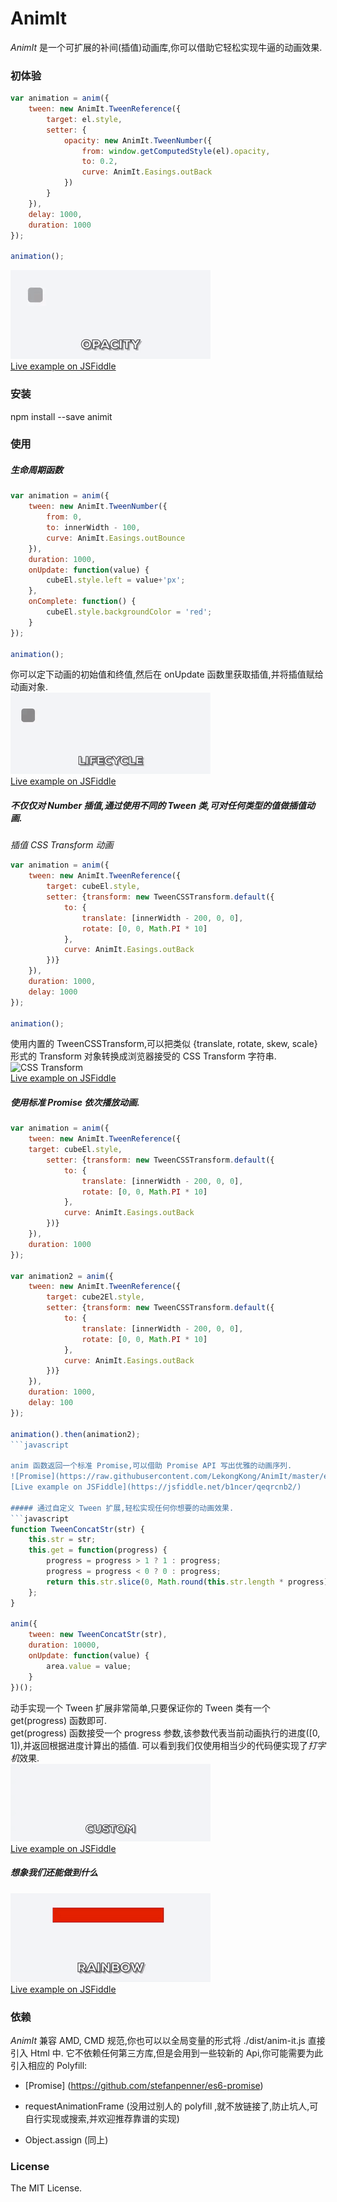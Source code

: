 # AnimIt
*AnimIt* 是一个可扩展的补间(插值)动画库,你可以借助它轻松实现牛逼的动画效果.

### 初体验
```javascript
var animation = anim({
    tween: new AnimIt.TweenReference({
        target: el.style,
        setter: {
            opacity: new AnimIt.TweenNumber({
                from: window.getComputedStyle(el).opacity,
                to: 0.2,
                curve: AnimIt.Easings.outBack
            })
        }
    }),
    delay: 1000,
    duration: 1000
});

animation();
```
![初体验](https://raw.githubusercontent.com/LekongKong/AnimIt/master/examples/demo1.gif)  
[Live example on JSFiddle](https://jsfiddle.net/b1ncer/0tdn6of2/)

### 安装
npm install --save animit

### 使用
##### 生命周期函数
```javascript
var animation = anim({
    tween: new AnimIt.TweenNumber({
        from: 0,
        to: innerWidth - 100,
        curve: AnimIt.Easings.outBounce
    }),
    duration: 1000,
    onUpdate: function(value) {
        cubeEl.style.left = value+'px';
    },
    onComplete: function() {
        cubeEl.style.backgroundColor = 'red';
    }
});

animation();
```

你可以定下动画的初始值和终值,然后在 onUpdate 函数里获取插值,并将插值赋给动画对象.  
![生命周期](https://raw.githubusercontent.com/LekongKong/AnimIt/master/examples/demo2.gif)  
[Live example on JSFiddle](https://jsfiddle.net/b1ncer/2LLxkfu7/)

##### 不仅仅对 Number 插值,通过使用不同的 Tween 类,可对任何类型的值做插值动画.
*插值 CSS Transform 动画*
```javascript
var animation = anim({
    tween: new AnimIt.TweenReference({
        target: cubeEl.style,
        setter: {transform: new TweenCSSTransform.default({
            to: {
                translate: [innerWidth - 200, 0, 0],
                rotate: [0, 0, Math.PI * 10]
            },
            curve: AnimIt.Easings.outBack
        })}
    }),
    duration: 1000,
    delay: 1000
});

animation();
```

使用内置的 TweenCSSTransform,可以把类似 {translate, rotate, skew, scale} 形式的 Transform 对象转换成浏览器接受的 CSS Transform 字符串.  
![CSS Transform](raw.githubusercontent.com/LekongKong/AnimIt/master/examples/demo3.gif)  
[Live example on JSFiddle](https://jsfiddle.net/b1ncer/a313x1yb/)

##### 使用标准 Promise 依次播放动画.
```javascript
var animation = anim({
    tween: new AnimIt.TweenReference({
    target: cubeEl.style,
        setter: {transform: new TweenCSSTransform.default({
            to: {
                translate: [innerWidth - 200, 0, 0],
                rotate: [0, 0, Math.PI * 10]
            },
            curve: AnimIt.Easings.outBack
        })}
    }),
    duration: 1000
});

var animation2 = anim({
    tween: new AnimIt.TweenReference({
        target: cube2El.style,
        setter: {transform: new TweenCSSTransform.default({
            to: {
                translate: [innerWidth - 200, 0, 0],
                rotate: [0, 0, Math.PI * 10]
            },
            curve: AnimIt.Easings.outBack
        })}
    }),
    duration: 1000,
    delay: 100
});

animation().then(animation2);
```javascript

anim 函数返回一个标准 Promise,可以借助 Promise API 写出优雅的动画序列.  
![Promise](https://raw.githubusercontent.com/LekongKong/AnimIt/master/examples/demo4.gif)  
[Live example on JSFiddle](https://jsfiddle.net/b1ncer/qeqrcnb2/)

##### 通过自定义 Tween 扩展,轻松实现任何你想要的动画效果.
```javascript
function TweenConcatStr(str) {
    this.str = str;
    this.get = function(progress) {
        progress = progress > 1 ? 1 : progress;
        progress = progress < 0 ? 0 : progress;
        return this.str.slice(0, Math.round(this.str.length * progress));
    };
}

anim({
    tween: new TweenConcatStr(str),
    duration: 10000,
    onUpdate: function(value) {
        area.value = value;
    }
})();
```

动手实现一个 Tween 扩展非常简单,只要保证你的 Tween 类有一个 get(progress) 函数即可.   
get(progress) 函数接受一个 progress 参数,该参数代表当前动画执行的进度([0, 1]),并返回根据进度计算出的插值.
可以看到我们仅使用相当少的代码便实现了*打字机*效果.  
![Custom](https://raw.githubusercontent.com/LekongKong/AnimIt/master/examples/demo5.gif)  
[Live example on JSFiddle](https://jsfiddle.net/b1ncer/98Ljeah4/)

##### 想象我们还能做到什么
![Rainbow](https://raw.githubusercontent.com/LekongKong/AnimIt/master/examples/demo6.gif)  
[Live example on JSFiddle](https://jsfiddle.net/b1ncer/uuhv65dk/)

### 依赖
*AnimIt* 兼容 AMD, CMD 规范,你也可以以全局变量的形式将 ./dist/anim-it.js 直接引入 Html 中.
它不依赖任何第三方库,但是会用到一些较新的 Api,你可能需要为此引入相应的 Polyfill:

* [Promise] (https://github.com/stefanpenner/es6-promise)

* requestAnimationFrame (没用过别人的 polyfill ,就不放链接了,防止坑人,可自行实现或搜索,并欢迎推荐靠谱的实现)

* Object.assign (同上)

### License

The MIT License.
